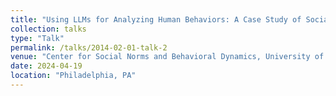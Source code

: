 ```yaml
---
title: "Using LLMs for Analyzing Human Behaviors: A Case Study of Social Norms"
collection: talks
type: "Talk"
permalink: /talks/2014-02-01-talk-2
venue: "Center for Social Norms and Behavioral Dynamics, University of Pennsylvania"
date: 2024-04-19
location: "Philadelphia, PA"
---
```




